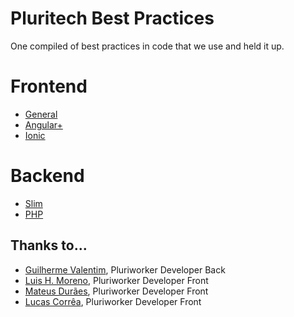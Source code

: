 # Pluritech Best Practices
One compiled of best practices in code that we use and held it up.

# Frontend
- [General](best-practice-frontend/general.md)
- [Angular+](best-practice-frontend/ng.md)
- [Ionic](best-practice-frontend/ionic.md)

# Backend
- [Slim](best-practice-backend/slim.md)
- [PHP](best-practice-backend/php.md)

## Thanks to...
* [Guilherme Valentim](https://www.linkedin.com/in/guilherme-valentim-803a5733/?ppe=), Pluriworker Developer Back
* [Luis H. Moreno](https://github.com/luishmcmoreno), Pluriworker Developer Front
* [Mateus Durães](https://github.com/mateusduraes), Pluriworker Developer Front
* [Lucas Corrêa](https://github.com/lucascco), Pluriworker Developer Front
